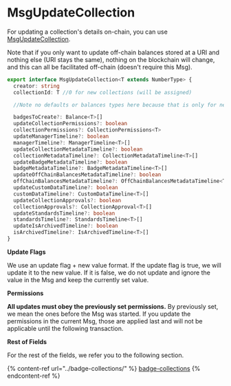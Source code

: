 # MsgUpdateCollection

For updating a collection's details on-chain, you can use [MsgUpdateCollection](https://bitbadges.github.io/bitbadgesjs/packages/proto/docs/interfaces/MsgUpdateCollection.html). &#x20;

Note that if you only want to update off-chain balances stored at a URI and nothing else (URI stays the same), nothing on the blockchain will change, and this can all be facilitated off-chain (doesn't require this Msg).

```typescript
export interface MsgUpdateCollection<T extends NumberType> {
  creator: string
  collectionId: T //0 for new collections (will be assigned)

  //Note no defaults or balances types here because that is only for new collections

  badgesToCreate?: Balance<T>[]
  updateCollectionPermissions?: boolean
  collectionPermissions?: CollectionPermissions<T>
  updateManagerTimeline?: boolean
  managerTimeline?: ManagerTimeline<T>[]
  updateCollectionMetadataTimeline?: boolean
  collectionMetadataTimeline?: CollectionMetadataTimeline<T>[]
  updateBadgeMetadataTimeline?: boolean
  badgeMetadataTimeline?: BadgeMetadataTimeline<T>[]
  updateOffChainBalancesMetadataTimeline?: boolean
  offChainBalancesMetadataTimeline?: OffChainBalancesMetadataTimeline<T>[]
  updateCustomDataTimeline?: boolean
  customDataTimeline?: CustomDataTimeline<T>[]
  updateCollectionApprovals?: boolean
  collectionApprovals?: CollectionApproval<T>[]
  updateStandardsTimeline?: boolean
  standardsTimeline?: StandardsTimeline<T>[]
  updateIsArchivedTimeline?: boolean
  isArchivedTimeline?: IsArchivedTimeline<T>[]
}
```



**Update Flags**

We use an update flag + new value format. If the update flag is true, we will update it to the new value. If it is false, we do not update and ignore the value in the Msg and keep the currently set value.

**Permissions**

**All updates must obey the previously set permissions.** By previously set, we mean the ones before the Msg was started. If you update the permissions in the current Msg, those are applied last and will not be applicable until the following transaction.

**Rest of Fields**

For the rest of the fields, we refer you to the following section.

{% content-ref url="../badge-collections/" %}
[badge-collections](../badge-collections/)
{% endcontent-ref %}
